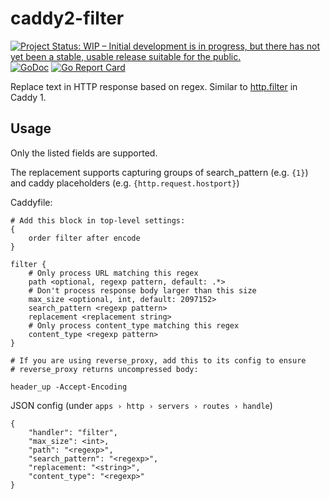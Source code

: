 # caddy2-filter

[![Project Status: WIP – Initial development is in progress, but there has not yet been a stable, usable release suitable for the public.](https://www.repostatus.org/badges/latest/wip.svg)](https://www.repostatus.org/#wip)
[![GoDoc](http://img.shields.io/badge/godoc-reference-blue.svg)](https://godoc.org/gopkg.in/sjtug/caddy2-filter)
[![Go Report Card](https://goreportcard.com/badge/github.com/sjtug/caddy2-filter)](https://goreportcard.com/report/github.com/sjtug/caddy2-filter)

Replace text in HTTP response based on regex. Similar to [http.filter](https://caddyserver.com/v1/docs/http.filter) in Caddy 1.

## Usage

Only the listed fields are supported.

The replacement supports capturing groups of search_pattern (e.g. `{1}`) and caddy placeholders (e.g. `{http.request.hostport}`)


Caddyfile:
```
# Add this block in top-level settings:
{
	order filter after encode
}

filter {
    # Only process URL matching this regex
    path <optional, regexp pattern, default: .*>
    # Don't process response body larger than this size
    max_size <optional, int, default: 2097152>
    search_pattern <regexp pattern>
    replacement <replacement string>
    # Only process content_type matching this regex
    content_type <regexp pattern>
}

# If you are using reverse_proxy, add this to its config to ensure
# reverse_proxy returns uncompressed body:

header_up -Accept-Encoding
```

JSON config (under `apps › http › servers › routes › handle`)
```
{
    "handler": "filter",
    "max_size": <int>,
    "path": "<regexp>",
    "search_pattern": "<regexp>",
    "replacement: "<string>",
    "content_type": "<regexp>"
}
```
